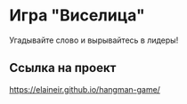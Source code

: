 # Игра "Виселица"

Угадывайте слово и вырывайтесь в лидеры!

## Ссылка на проект
https://elaineir.github.io/hangman-game/
